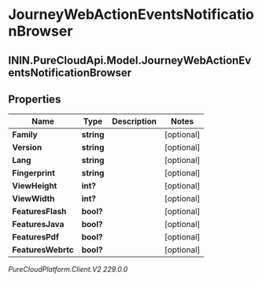 # JourneyWebActionEventsNotificationBrowser

## ININ.PureCloudApi.Model.JourneyWebActionEventsNotificationBrowser

## Properties

|Name | Type | Description | Notes|
|------------ | ------------- | ------------- | -------------|
| **Family** | **string** |  | [optional] |
| **Version** | **string** |  | [optional] |
| **Lang** | **string** |  | [optional] |
| **Fingerprint** | **string** |  | [optional] |
| **ViewHeight** | **int?** |  | [optional] |
| **ViewWidth** | **int?** |  | [optional] |
| **FeaturesFlash** | **bool?** |  | [optional] |
| **FeaturesJava** | **bool?** |  | [optional] |
| **FeaturesPdf** | **bool?** |  | [optional] |
| **FeaturesWebrtc** | **bool?** |  | [optional] |



_PureCloudPlatform.Client.V2 229.0.0_

